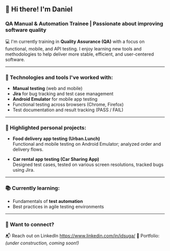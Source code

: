 ## 👋 Hi there! I'm Daniel  
### QA Manual & Automation Trainee | Passionate about improving software quality

💻 I'm currently training in **Quality Assurance (QA)** with a focus on functional, mobile, and API testing. I enjoy learning new tools and methodologies to help deliver more stable, efficient, and user-centered software.

---

### 🧪 Technologies and tools I've worked with:
- **Manual testing** (web and mobile)
- **Jira** for bug tracking and test case management
- **Android Emulator** for mobile app testing
- Functional testing across browsers (Chrome, Firefox)
- Test documentation and result tracking (PASS / FAIL)

---

### 🚀 Highlighted personal projects:
- **Food delivery app testing (Urban.Lunch)**  
  Functional and mobile testing on Android Emulator; analyzed order and delivery flows.

- **Car rental app testing (Car Sharing App)**  
  Designed test cases, tested on various screen resolutions, tracked bugs using Jira.

---

### 📚 Currently learning:
- Fundamentals of **test automation**
- Best practices in agile testing environments

---

### 🤝 Want to connect?

📬 Reach out on LinkedIn https://www.linkedin.com/in/idsuga/
🔎 Portfolio: *(under construction, coming soon!)*
